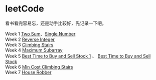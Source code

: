 # leetCode

看书看完容易忘，还是动手比较好，先记录一下吧。


Week 1 [Two Sum](https://leetcode.com/problems/two-sum/)、[Single Number](https://leetcode.com/problems/single-number/)  
Week 2 [Reverse Integer](https://leetcode.com/problems/reverse-integer/)  
Week 3 [Climbing Stairs](https://leetcode.com/problems/climbing-stairs/)  
Week 4 [Maximum Subarray](https://leetcode.com/problems/maximum-subarray/)  
Week 5 [Best Time to Buy and Sell Stock 1](https://leetcode.com/problems/best-time-to-buy-and-sell-stock/) 、 [Best Time to Buy and Sell Stock](https://leetcode.com/problems/best-time-to-buy-and-sell-stock-ii/)   
Week 6 [Min Cost Climbing Stairs](https://leetcode.com/problems/min-cost-climbing-stairs/)  
Week 7 [House Robber](https://leetcode.com/problems/house-robber/)